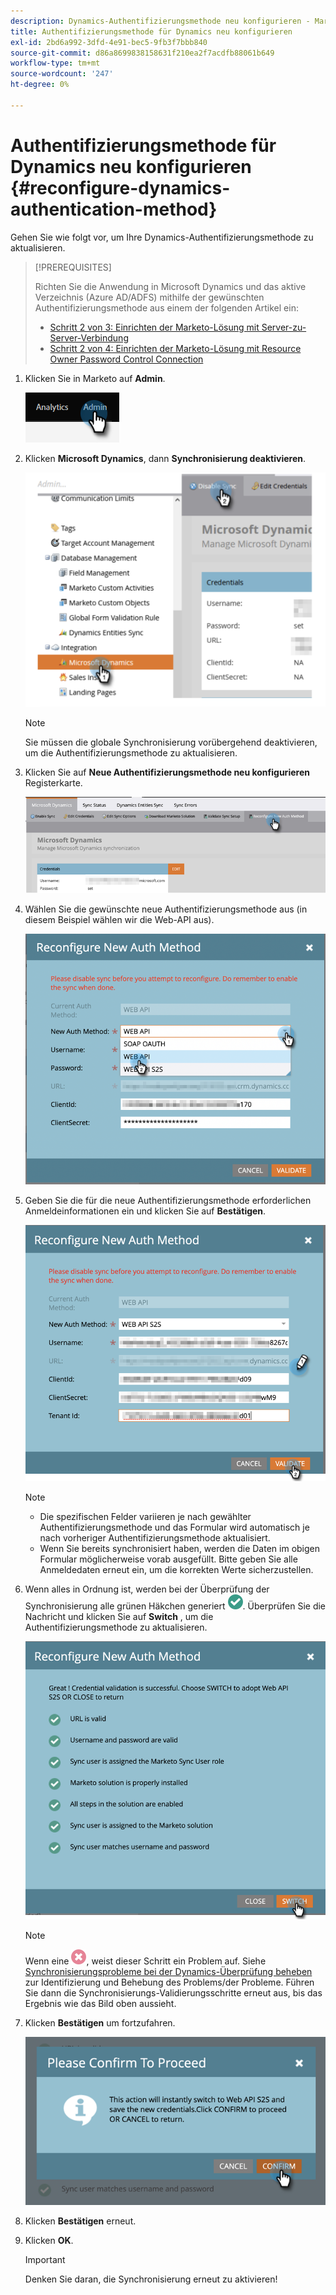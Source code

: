 ```yaml
---
description: Dynamics-Authentifizierungsmethode neu konfigurieren - Marketo Docs - Produktdokumentation
title: Authentifizierungsmethode für Dynamics neu konfigurieren
exl-id: 2bd6a992-3dfd-4e91-bec5-9fb3f7bbb840
source-git-commit: d86a8699838158631f210ea2f7acdfb88061b649
workflow-type: tm+mt
source-wordcount: '247'
ht-degree: 0%

---
```


# Authentifizierungsmethode für Dynamics neu konfigurieren {#reconfigure-dynamics-authentication-method}

Gehen Sie wie folgt vor, um Ihre Dynamics-Authentifizierungsmethode zu aktualisieren.

>[!PREREQUISITES]
>
>Richten Sie die Anwendung in Microsoft Dynamics und das aktive Verzeichnis (Azure AD/ADFS) mithilfe der gewünschten Authentifizierungsmethode aus einem der folgenden Artikel ein:
>* [Schritt 2 von 3: Einrichten der Marketo-Lösung mit Server-zu-Server-Verbindung](/help/marketo/product-docs/crm-sync/microsoft-dynamics-sync/sync-setup/microsoft-dynamics-365-with-s2s-connection/step-2-of-3-set-up.md)
>* [Schritt 2 von 4: Einrichten der Marketo-Lösung mit Resource Owner Password Control Connection](/help/marketo/product-docs/crm-sync/microsoft-dynamics-sync/sync-setup/microsoft-dynamics-365-with-ropc-connection/step-2-of-4-set-up.md)


1. Klicken Sie in Marketo auf **Admin**.

   ![](assets/reconfigure-dynamics-authentication-method-1.png)

1. Klicken **Microsoft Dynamics**, dann **Synchronisierung deaktivieren**.

   ![](assets/reconfigure-dynamics-authentication-method-2.png)

   >[!NOTE]
   >
   >Sie müssen die globale Synchronisierung vorübergehend deaktivieren, um die Authentifizierungsmethode zu aktualisieren.

1. Klicken Sie auf **Neue Authentifizierungsmethode neu konfigurieren** Registerkarte.

   ![](assets/reconfigure-dynamics-authentication-method-3.png)

1. Wählen Sie die gewünschte neue Authentifizierungsmethode aus (in diesem Beispiel wählen wir die Web-API aus).

   ![](assets/reconfigure-dynamics-authentication-method-4.png)

1. Geben Sie die für die neue Authentifizierungsmethode erforderlichen Anmeldeinformationen ein und klicken Sie auf **Bestätigen**.

   ![](assets/reconfigure-dynamics-authentication-method-5.png)

   >[!NOTE]
   >
   >* Die spezifischen Felder variieren je nach gewählter Authentifizierungsmethode und das Formular wird automatisch je nach vorheriger Authentifizierungsmethode aktualisiert.
   >* Wenn Sie bereits synchronisiert haben, werden die Daten im obigen Formular möglicherweise vorab ausgefüllt. Bitte geben Sie alle Anmeldedaten erneut ein, um die korrekten Werte sicherzustellen.


1. Wenn alles in Ordnung ist, werden bei der Überprüfung der Synchronisierung alle grünen Häkchen generiert ![](assets/green-check.png). Überprüfen Sie die Nachricht und klicken Sie auf **Switch** , um die Authentifizierungsmethode zu aktualisieren.

   ![](assets/reconfigure-dynamics-authentication-method-6.png)

   >[!NOTE]
   >
   >Wenn eine ![](assets/red-x.png), weist dieser Schritt ein Problem auf. Siehe [Synchronisierungsprobleme bei der Dynamics-Überprüfung beheben](/help/marketo/product-docs/crm-sync/microsoft-dynamics-sync/sync-setup/validate-microsoft-dynamics-sync/fix-dynamics-validation-sync-issues.md) zur Identifizierung und Behebung des Problems/der Probleme. Führen Sie dann die Synchronisierungs-Validierungsschritte erneut aus, bis das Ergebnis wie das Bild oben aussieht.

1. Klicken **Bestätigen** um fortzufahren.

   ![](assets/reconfigure-dynamics-authentication-method-7.png)

1. Klicken **Bestätigen** erneut.

1. Klicken **OK**.

   >[!IMPORTANT]
   >
   >Denken Sie daran, die Synchronisierung erneut zu aktivieren!
